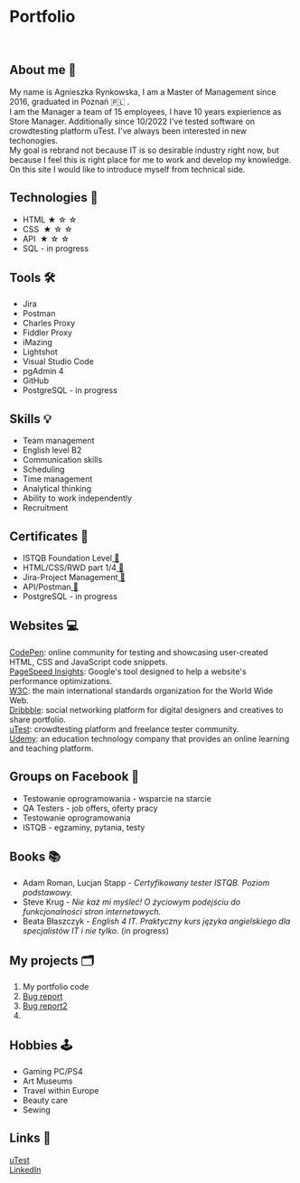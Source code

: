 <h1><strong>Portfolio</strong></h1>
<br>
<h2>About me 🪪</h2>
<p>My name is Agnieszka Rynkowska, I am a Master of Management since 2016, graduated in Poznań 🇵🇱 .<br>I am the Manager a team of 15 employees, I have 10 years expierience as Store Manager. Additionally since 10/2022 I've tested software on crowdtesting platform uTest. I've always been interested in new techonogies.<br>My goal is rebrand not because IT is so desirable industry right now, but because I feel this is right place for me to work and develop my knowledge. On this site I would like to introduce myself from technical side.</p>
<h2>Technologies 💾</h2>
<ul>
  <li>HTML ★ ☆ ☆ </li>
  <li>CSS &nbsp;★ ☆ ☆</li>
  <li>API &nbsp;★ ☆ ☆</li>
  <li>SQL - in progress</li>
</ul> 
<h2>Tools 🛠</h2>
<ul>
  <li>Jira</li>
  <li>Postman</li>
  <li>Charles Proxy</li>
  <li>Fiddler Proxy</li>
  <li>iMazing</li>
  <li>Lightshot</li>
  <li>Visual Studio Code</li>
  <li>pgAdmin 4</li>
  <li>GitHub</li>
  <li>PostgreSQL - in progress</li>
</ul>
<h2>Skills 💡 </h2>
<ul>
  <li>Team management</li>
  <li>English level B2</li>
  <li>Communication skills</li>
  <li>Scheduling</li>
  <li>Time management</li>
  <li>Analytical thinking</li>
  <li>Ability to work independently</li>
  <li>Recruitment</li>
</ul>
<h2>Certificates 📜</h2> 
<ul>
  <li>ISTQB Foundation Level<a href="https://drive.google.com/file/d/1LMHtjk8Mfo19gRUA-qlqwDbYzPSoZ0K2/view?usp=share_link" target="_blank"> 🔗</a></li>
  <li>HTML/CSS/RWD part 1/4<a href="https://drive.google.com/file/d/1FKuBAdTst8LfOFxwNZ-9jGf2ASDQqX4x/view?usp=share_link" target="_blank"> 🔗</a></li>
  <li>Jira-Project Management<a href="https://drive.google.com/file/d/1NUkJaK6FFqtUepjSO9SZY2z3O1iablKR/view?usp=share_link" target="_blank"> 🔗</a></li>
  <li>API/Postman<a href="https://drive.google.com/file/d/1w7VsKStHD-W9vdkx4lj05Ro7TdJd-1BF/view?usp=share_link" target="_blank"> 🔗</a></li>
  <li>PostgreSQL - in progress</li>
</ul>
<h2>Websites 💻</h2>

[CodePen](https://codepen.io): online community for testing and showcasing user-created HTML, CSS and JavaScript code snippets.<br>
[PageSpeed Insights](https://pagespeed.web.dev): Google's tool designed to help a website's performance optimizations.<br>
[W3C](https://www.w3.org): the main international standards organization for the World Wide Web.<br>
[Dribbble](https://dribbble.com): social networking platform for digital designers and creatives to share portfolio.<br>
[uTest](https://www.utest.com): crowdtesting platform and freelance tester community.<br>
[Udemy](https://www.udemy.com): an education technology company that provides an online learning and teaching platform.<br>
<h2>Groups on Facebook 📱</h2>
<ul>
  <li>Testowanie oprogramowania - wsparcie na starcie</li>
  <li>QA Testers - job offers, oferty pracy</li>
  <li>Testowanie oprogramowania</li>
  <li>ISTQB - egzaminy, pytania, testy</li>
</ul>
<h2>Books 📚 </h2>
<ul>
  <li>Adam Roman, Lucjan Stapp - <em>Certyfikowany tester ISTQB. Poziom podstawowy.</em></li>
  <li>Steve Krug - <em>Nie każ mi myśleć! O życiowym podejściu do funkcjonalności stron internetowych.</em></li>
  <li>Beata Błaszczyk - <em>English 4 IT. Praktyczny kurs języka angielskiego dla specjalistów IT i nie tylko.</em> (in progress)</li>
</ul>
<h2>My projects 🗂</h2>
<ol>
  <li>My portfolio code</li>
  <li><a href="https://drive.google.com/file/d/1ZHOnIPOM5KdBACZaf7fmp2DXYnuN_gRO/view?usp=share_link" target="_blank">Bug report</a></li>
  <li><a href="https://drive.google.com/file/d/12ySqAlP5N094NjFQmJrDG4xMvHsFF9Mr/view?usp=share_link" target="_blank">Bug report2</a></li>
  <li></li>
</ol> 
<h2>Hobbies 🕹 </h2>
<ul>
  <li>Gaming PC/PS4</li>
  <li>Art Museums</li>
  <li>Travel within Europe</li>
  <li>Beauty care</li>
  <li>Sewing</li>
</ul> 
<h2>Links 📝 </h2>
<a href="https://www.utest.com/profile/AgnesRy/about" target="_blank">uTest</a>
<br>
<a href="https://www.linkedin.com/in/agnieszka-rynkowska-63210aa2/" target="_blank">LinkedIn</a>
